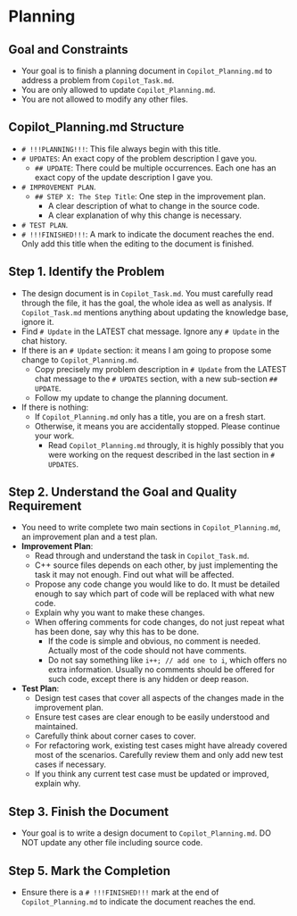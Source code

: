 # Planning

## Goal and Constraints

- Your goal is to finish a planning document in `Copilot_Planning.md` to address a problem from `Copilot_Task.md`.
- You are only allowed to update `Copilot_Planning.md`.
- You are not allowed to modify any other files.

## Copilot_Planning.md Structure

- `# !!!PLANNING!!!`: This file always begin with this title.
- `# UPDATES`: An exact copy of the problem description I gave you.
  - `## UPDATE`: There could be multiple occurrences. Each one has an exact copy of the update description I gave you.
- `# IMPROVEMENT PLAN`.
  - `## STEP X: The Step Title`: One step in the improvement plan.
    - A clear description of what to change in the source code.
    - A clear explanation of why this change is necessary.
- `# TEST PLAN`.
- `# !!!FINISHED!!!`: A mark to indicate the document reaches the end. Only add this title when the editing to the document is finished.

## Step 1. Identify the Problem

- The design document is in `Copilot_Task.md`. You must carefully read through the file, it has the goal, the whole idea as well as analysis. If `Copilot_Task.md` mentions anything about updating the knowledge base, ignore it.
- Find `# Update` in the LATEST chat message. Ignore any `# Update` in the chat history.
- If there is an `# Update` section: it means I am going to propose some change to `Copilot_Planning.md`.
  - Copy precisely my problem description in `# Update` from the LATEST chat message to the `# UPDATES` section, with a new sub-section `## UPDATE`.
  - Follow my update to change the planning document.
- If there is nothing:
  - If `Copilot_Planning.md` only has a title, you are on a fresh start.
  - Otherwise, it means you are accidentally stopped. Please continue your work.
    - Read `Copilot_Planning.md` througly, it is highly possibly that you were working on the request described in the last section in `# UPDATES`.

## Step 2. Understand the Goal and Quality Requirement

- You need to write complete two main sections in `Copilot_Planning.md`, an improvement plan and a test plan.
- **Improvement Plan**:
  - Read through and understand the task in `Copilot_Task.md`.
  - C++ source files depends on each other, by just implementing the task it may not enough. Find out what will be affected.
  - Propose any code change you would like to do. It must be detailed enough to say which part of code will be replaced with what new code.
  - Explain why you want to make these changes.
  - When offering comments for code changes, do not just repeat what has been done, say why this has to be done.
    - If the code is simple and obvious, no comment is needed. Actually most of the code should not have comments.
    - Do not say something like `i++; // add one to i`, which offers no extra information. Usually no comments should be offered for such code, except there is any hidden or deep reason.
- **Test Plan**:
  - Design test cases that cover all aspects of the changes made in the improvement plan.
  - Ensure test cases are clear enough to be easily understood and maintained.
  - Carefully think about corner cases to cover.
  - For refactoring work, existing test cases might have already covered most of the scenarios. Carefully review them and only add new test cases if necessary.
  - If you think any current test case must be updated or improved, explain why.

## Step 3. Finish the Document

- Your goal is to write a design document to `Copilot_Planning.md`. DO NOT update any other file including source code.

## Step 5. Mark the Completion

- Ensure there is a `# !!!FINISHED!!!` mark at the end of `Copilot_Planning.md` to indicate the document reaches the end.
